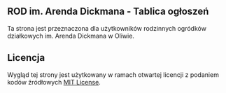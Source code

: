 
## ROD im. Arenda Dickmana - Tablica ogłoszeń

Ta strona jest przeznaczona dla użytkowników rodzinnych ogródków działkowych im. Arenda Dickmana w Oliwie.

## Licencja

Wygląd tej strony jest użytkowany w ramach otwartej licencji z podaniem kodów źródłowych [MIT License](http://opensource.org/licenses/MIT).
